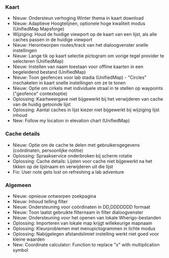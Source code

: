 ### Kaart
- Nieuw: Ondersteun verhoging Winter thema in kaart download
- Nieuw: Adaptieve Hoogtelijnen, optionele hoge kwaliteit modus (UnifiedMap Mapsforge)
- Wijziging: Houd de huidige viewport op de kaart van een lijst, als alle caches passen in de huidige viewport
- Nieuw: Herontworpen routes/track van het dialoogvenster snelle instellingen
- Nieuw: Lange tik op kaart selectie pictogram om vorige tegel provider te selecteren (UnifiedMap)
- Nieuw: Instellen van naam toestaan voor offline kaarten in een begeleidend bestand (UnifiedMap)
- Nieuw: Toon geofences voor lab stadia (UnifiedMap) - "Circles" inschakelen in kaart snelle instellingen om ze te tonen
- Nieuw: Optie om cirkels met individuele straal in te stellen op waypoints ("geofence" contextoptie)
- Oplossing: Kaartweergave niet bijgewerkt bij het verwijderen van cache van de huidig getoonde lijst
- Oplossing: Aantal caches in lijst kiezer niet bijgewerkt bij wijziging lijst inhoud
- New: Follow my location in elevation chart (UnifiedMap)

### Cache details
- Nieuw: Optie om de cache te delen met gebruikersgegevens (coördinaten, persoonlijke notitie)
- Oplossing: Spraakservice onderbroken bij scherm rotatie
- Oplossing: Cache details: Lijsten voor cache niet bijgewerkt na het tikken op de lijstnaam en verwijderen uit die lijst
- Fix: User note gets lost on refreshing a lab adventure

### Algemeen
- Nieuw: opnieuw ontworpen zoekpagina
- Nieuw: Inhoud telling filter
- Nieuw: Ondersteuning voor coördinaten in DD,DDDDDDD formaat
- Nieuw: Toon laatst gebruikte filternaam in filter dialoogvenster
- Nieuw: Ondersteuning voor het openen van lokale Wherigo-bestanden
- Oplossing: Importeren van lokale map krijgt willekeurige mapnaam
- Oplossing: Kleurproblemen met menupictogrammen in lichte modus
- Oplossing: Nabijgelegen afstandslimiet instelling werkt niet goed voor kleine waarden
- New: Coordinate calculator: Function to replace "x" with multiplication symbol
